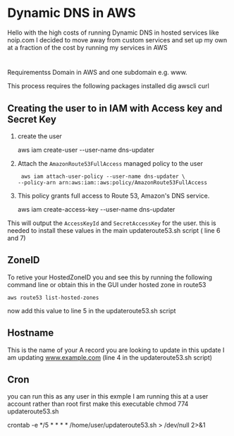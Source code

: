 # Dynamic DNS in AWS 

Hello with the high costs of running Dynamic DNS in hosted services like noip.com I decided to move away from custom services and set up my own at a fraction of the cost by running my services in AWS


# 

Requirementss Domain in AWS and one subdomain e.g. www.

This process requires the following packages installed 
dig
awscli 
curl 



## Creating the user to in IAM with Access key and Secret Key 

1. create the user 

    aws iam create-user --user-name dns-updater

2. Attach the `AmazonRoute53FullAccess` managed policy to the user

        aws iam attach-user-policy --user-name dns-updater \
       --policy-arn arn:aws:iam::aws:policy/AmazonRoute53FullAccess
3. This policy grants full access to Route 53, Amazon's DNS service.

    aws iam create-access-key --user-name dns-updater

This will output the `AccessKeyId` and `SecretAccessKey` for the user. this is needed to install these values in the main updateroute53.sh script ( line 6 and 7) 


## ZoneID
To retive your HostedZoneID you and see this by running the following command line or obtain this in the GUI under hosted zone in route53 

    aws route53 list-hosted-zones

now add this value to line 5 in the updateroute53.sh script

## Hostname 
This is the name of your A record you are looking to update in this update I am updating www.example.com 
(line 4  in the updateroute53.sh script) 


## Cron 
you can run this as any user in this exmple I am running this at a user account rather than root 
first make this executable 
chmod 774 updateroute53.sh 

crontab -e 
*/5 * * * * /home/user/updateroute53.sh > /dev/null 2>&1

